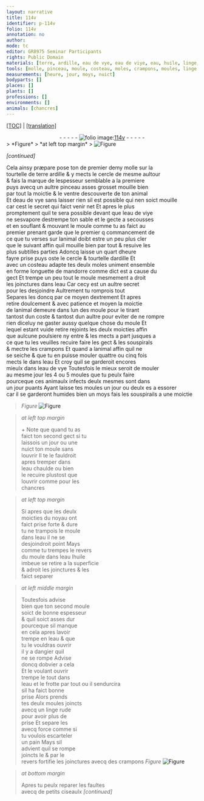 ```yaml
---
layout: narrative
title: 114v
identifier: p-114v
folio: 114v
annotation: no
author:
mode: tc
editor: GR8975 Seminar Participants
rights: Public Domain
materials: [terre, ardille, eau de vye, eau de viye, eau, huile, linge, pain]
tools: [molle, pinceau, moule, costeau, moles, crampons, moules, linge rude, ciseaulx]
measurements: [heure, jour, moys, nuict]
bodyparts: []
places: []
plants: []
professions: []
environments: []
animals: [chancres]
---
```


<p><a href="{{ site.baseurl }}/diplomatic/">[TOC]</a> | <a href="{{ site.baseurl }}/texts/p-114v_tl/" target="_blank">[translation]</a></p><div class="folio" align="center">- - - - - <a href="http://gallica.bnf.fr/ark:/12148/btv1b10500001g/f234.image" target="_blank"><img src="https://cu-mkp.github.io/2017-workshop-edition/assets/photo-icon.png" alt="folio image: " style="display:inline-block; margin-bottom:-3px;"/>114v</a> - - - - - </div>  
> *Figure*
> *at left top margin*
> <a href="https://drive.google.com/open?id=0B9-oNrvWdlO5dmlRQm1lTjc4aXc" target="_blank"><img src="https://cu-mkp.github.io/GR8975-edition/assets/photo-icon.png" alt="Figure" style="display:inline-block; margin-bottom:-3px;"/></a>
 
 
*[continued]*
  
Cela ainsy præpare pose ton <span class="del">de</span> premier demy <span class="tl">molle</span> sur la<br/> tourtelle de <span class="del"><span class="m">terre</span></span> <span class="m">ardille</span> & y mects le cercle de mesme aultour<br/> & fais la marque de lespesseur semblable a la premiere<br/> puys avecq un aultre <span class="tl">pinceau</span> asses grosset mouille bien<br/> par tout la moictie <span class="del">& le ventre</span> descouverte de ton animal<br/> <span class="del">Et</span> <span class="add">d<span class="m">eau de vye</span></span> sans laisser rien sil est possible qui nen soict mouille<br/> car cest le secret qui faict venir net Et apres le plus<br/> promptement quil te sera possible devant que l<span class="m">eau de viye</span><br/> <span class="del">ne</span> sesvapore destrempe ton sable et le gecte a secousses<br/> et en souflant & mouva<span class="exp">n</span>t le <span class="tl">moule</span> co<span class="exp">mm</span>e tu as faict au<br/> premier prenant garde que le <span class="del">premier q</span> commancem<span class="exp">ent</span> de<br/> ce que tu verses sur lanimal doibt estre un peu plus cler<br/> que le suivant affin quil mouille bien par tout & resuive les<br/> plus subtilles parties Adoncq laisse un quart d<span class="ms">heure</span><br/> fayre prise puys oste le cercle & tourtelle d<span class="m">ardille</span> Et<br/> avec un <span class="tl">costeau</span> adapte tes deulx <span class="tl">moles</span> uniment ensemble<br/> en forme longuette de <span class="mu">mandorre</span> co<span class="exp">mm</span>e dict est a cause du<br/> gect Et trempe un peu tout le <span class="tl">moule</span> mesmem<span class="exp">ent</span> a droit<br/> les joinctures dans l<span class="m">eau</span> Car cecy est un aultre secret<br/> pour les desjoindre Aultrement tu romprois tout<br/> Separes les doncq par ce moyen dextrement Et apres<br/> retire doulcement & avec patience et moyen la moictie<br/> de lanimal demeure dans lun des <span class="tl">moule</span> <span class="del">pour</span> le tirant<br/> tantost dun coste & tantost dun aultre pour eviter de ne rompre<br/> rien diceluy ne gaster aussy quelque chose du <span class="tl">moule</span> <span class="del">Et</span><br/> lequel estant vuide <span class="del">retire</span> rejoints les deulx moicties affin<br/> que aulcune poulsiere ny entre & les mects a part jusques a<br/> ce que tu les veuilles recuire faire les gect & les souspirals<br/> & mectre les <span class="tl">crampons</span> Et quand a lanimal affin quil ne<br/> se seiche & que tu en puisse mouler quattre ou cinq fois<br/> mects le dans l<span class="m">eau</span> Et croy quil se garderoit encores<br/> mieulx dans l<span class="m">eau de vye</span> Toutesfois le mieux seroit de mouler<br/> au mesme <span class="tmp">jour</span> les 4 ou 5 <span class="tl">moules</span> que tu peulx faire<br/> pourceque ces animaulx infects deulx mesmes sont dans<br/> un <span class="ms"><span class="tmp">jour</span></span> <span class="sn">puants</span> Ayant laisse tes <span class="tl">moules</span> un <span class="ms"><span class="tmp">jour</span></span> ou deulx <span class="del">es</span> a essorer<br/> car il se garderont humides bien un <span class="ms"><span class="tmp">moys</span></span> fais les souspirails a une moictie 
> *Figure*
> <a href="https://drive.google.com/open?id=0B9-oNrvWdlO5dkk3MW10YzNIbDg" target="_blank"><img src="https://cu-mkp.github.io/GR8975-edition/assets/photo-icon.png" alt="Figure" style="display:inline-block; margin-bottom:-3px;"/></a>
 
 
> *at left top margin*
> 
> 
> \+  Note que quand tu as<br/> faict ton second <span class="add">gect</span> si tu<br/> laissois un <span class="ms"><span class="tmp">jour</span></span> ou une<br/> <span class="ms"><span class="tmp">nuict</span></span> ton <span class="tl">moule</span> sans<br/> louvrir Il te le fauldroit<br/> apres tremper dans<br/> l<span class="m">eau</span> chaulde ou bien<br/> le recuire plustost que<br/> louvrir co<span class="exp">mm</span>e pour les<br/> <span class="al">chancres</span>
 
> *at left top margin*
> 
> 
>   Si apres que les deulx<br/> moicties du noyau ont<br/> faict prise forte & dure<br/> tu ne trampois le <span class="tl">moule</span><br/> dans l<span class="m">eau</span> il ne se<br/> desjoindroit point Mays<br/> comme tu trempes le revers<br/> du <span class="tl">moule</span> dans l<span class="m">eau</span> l<span class="m">huile</span><br/> imbeue se retire a la superficie<br/> & adroit les joinctures & les<br/> faict separer
 
> *at left middle margin*
> 
> 
>   Toutesfois advise<br/> bien que ton second <span class="tl">moule</span><br/> soict de bonne espesseur<br/> & quil soict asses dur<br/> pourceque sil manque<br/> en cela apres lavoir<br/> trempe en l<span class="m">eau</span> & que<br/> tu le vouldras ouvrir<br/> il y a dangier quil<br/> ne se rompe Advise<br/> doncq dobvier a cela<br/> Et le voulant ouvrir<br/> trempe le tout dans<br/> l<span class="m">eau</span> <span class="add">et le frotte par tout</span> ou il sendurcira<br/> sil ha faict bonne<br/> prise Alors prends<br/> tes deulx <span class="tl">moules</span> joincts<br/> avecq un <span class="tl"><span class="m">linge</span> rude</span><br/> pour avoir plus de<br/> prise Et separe les<br/> avecq force co<span class="exp">mm</span>e si<br/> tu voulois escarteler<br/> un <span class="m">pain</span> Mays sil<br/> advient quil se rompe<br/> joincts le & par le<br/> revers fortifie les joinctures avecq des <span class="tl">crampons</span> 
> *Figure*
> <a href="https://drive.google.com/open?id=0B9-oNrvWdlO5NmZxVUxKTmhYSXM" target="_blank"><img src="https://cu-mkp.github.io/GR8975-edition/assets/photo-icon.png" alt="Figure" style="display:inline-block; margin-bottom:-3px;"/></a>
 
 
> *at bottom margin*
> 
> 
>   Apres tu peulx reparer les faultes<br/> avecq de petits <span class="tl">ciseaulx</span> 
*[continued]*
 
 

